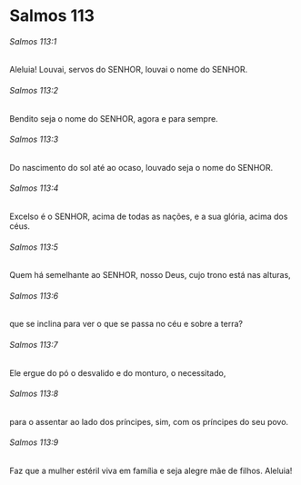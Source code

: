 # Salmos 113

###### Salmos 113:1

Aleluia! Louvai, servos do SENHOR, louvai o nome do SENHOR.

###### Salmos 113:2

Bendito seja o nome do SENHOR, agora e para sempre.

###### Salmos 113:3

Do nascimento do sol até ao ocaso, louvado seja o nome do SENHOR.

###### Salmos 113:4

Excelso é o SENHOR, acima de todas as nações, e a sua glória, acima dos céus.

###### Salmos 113:5

Quem há semelhante ao SENHOR, nosso Deus, cujo trono está nas alturas,

###### Salmos 113:6

que se inclina para ver o que se passa no céu e sobre a terra?

###### Salmos 113:7

Ele ergue do pó o desvalido e do monturo, o necessitado,

###### Salmos 113:8

para o assentar ao lado dos príncipes, sim, com os príncipes do seu povo.

###### Salmos 113:9

Faz que a mulher estéril viva em família e seja alegre mãe de filhos. Aleluia!

